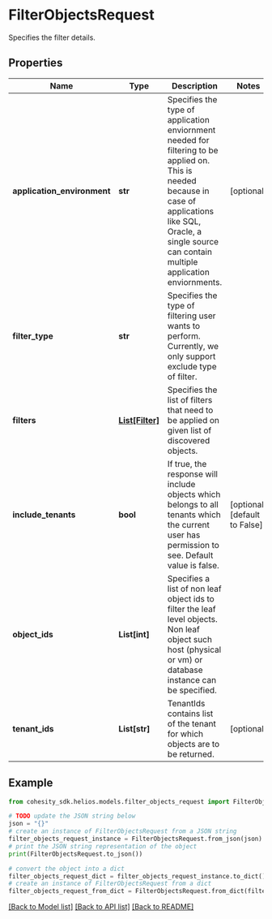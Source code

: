 # FilterObjectsRequest

Specifies the filter details.

## Properties

Name | Type | Description | Notes
------------ | ------------- | ------------- | -------------
**application_environment** | **str** | Specifies the type of application enviornment needed for filtering to be applied on. This is needed because in case of applications like SQL, Oracle, a single source can contain multiple application enviornments. | [optional] 
**filter_type** | **str** | Specifies the type of filtering user wants to perform. Currently, we only support exclude type of filter. | 
**filters** | [**List[Filter]**](Filter.md) | Specifies the list of filters that need to be applied on given list of discovered objects. | 
**include_tenants** | **bool** | If true, the response will include objects which belongs to all tenants which the current user has permission to see. Default value is false. | [optional] [default to False]
**object_ids** | **List[int]** | Specifies a list of non leaf object ids to filter the leaf level objects. Non leaf object such host (physical or vm) or database instance can be specified. | 
**tenant_ids** | **List[str]** | TenantIds contains list of the tenant for which objects are to be returned. | [optional] 

## Example

```python
from cohesity_sdk.helios.models.filter_objects_request import FilterObjectsRequest

# TODO update the JSON string below
json = "{}"
# create an instance of FilterObjectsRequest from a JSON string
filter_objects_request_instance = FilterObjectsRequest.from_json(json)
# print the JSON string representation of the object
print(FilterObjectsRequest.to_json())

# convert the object into a dict
filter_objects_request_dict = filter_objects_request_instance.to_dict()
# create an instance of FilterObjectsRequest from a dict
filter_objects_request_from_dict = FilterObjectsRequest.from_dict(filter_objects_request_dict)
```
[[Back to Model list]](../README.md#documentation-for-models) [[Back to API list]](../README.md#documentation-for-api-endpoints) [[Back to README]](../README.md)


